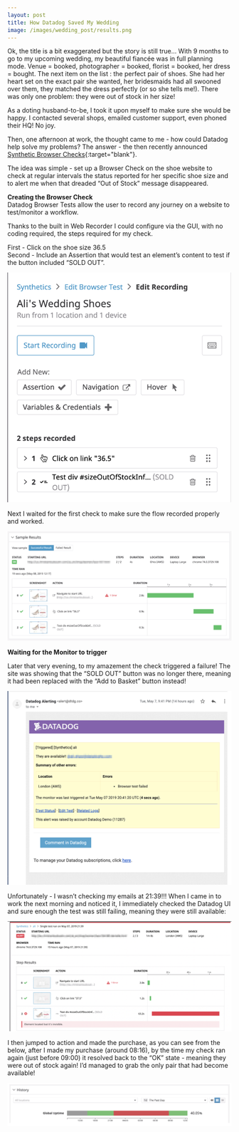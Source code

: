 ```yaml
---
layout: post
title: How Datadog Saved My Wedding
image: /images/wedding_post/results.png
---
```


Ok, the title is a bit exaggerated but the story is still true… With 9 months to go to my upcoming wedding, my beautiful fiancée was in full planning mode. Venue = booked, photographer = booked, florist = booked, her dress = bought. The next item on the list : the perfect pair of shoes. She had her heart set on the exact pair she wanted, her bridesmaids had all swooned over them, they matched the dress perfectly (or so she tells me!). There was only one problem: they were out of stock in her size!

As a doting husband-to-be, I took it upon myself to make sure she would be happy. I contacted several shops, emailed customer support, even phoned their HQ! No joy.

Then, one afternoon at work, the thought came to me - how could Datadog help solve my problems? The answer - the then recently announced [Synthetic Browser Checks](https://www.datadoghq.com/blog/browser-tests/){:target="blank"}.

The idea was simple - set up a Browser Check on the shoe website to check at regular intervals the status reported for her specific shoe size and to alert me when that dreaded “Out of Stock” message disappeared.

**Creating the Browser Check**  
Datadog Browser Tests allow the user to record any journey on a website to test/monitor a workflow.

Thanks to the built in Web Recorder I could configure via the GUI, with no coding required, the steps required for my check.

First - Click on the shoe size 36.5  
Second - Include an Assertion that would test an element’s content to test if the button included “SOLD OUT”.

![image](/images/wedding_post/test.png)

Next I waited for the first check to make sure the flow recorded properly and worked.

![image](/images/wedding_post/results.png)

**Waiting for the Monitor to trigger**  

Later that very evening, to my amazement the check triggered a failure! The site was showing that the “SOLD OUT” button was no longer there, meaning it had been replaced with the “Add to Basket” button instead!

![image](/images/wedding_post/email.png)

Unfortunately - I wasn’t checking my emails at 21:39!!! When I came in to work the next morning and noticed it, I immediately checked the Datadog UI and sure enough the test was still failing, meaning they were still available:

![image](/images/wedding_post/failure.png)

I then jumped to action and made the purchase, as you can see from the below, after I made my purchase (around 08:16), by the time my check ran again (just before 09:00) it resolved back to the “OK” state - meaning they were out of stock again! I’d managed to grab the only pair that had become available!

![image](/images/wedding_post/uptime.png)
